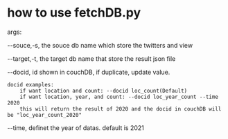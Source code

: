 # how to use fetchDB.py

args: 

--souce,-s, the souce db name which store the twitters and view

--target,-t, the target db name that store the result json file

--docid, id shown in couchDB, if duplicate, update value.
    
    docid examples:
        if want location and count: --docid loc_count(Default)
        if want location, year, and count: --docid loc_year_count --time 2020
        this will return the result of 2020 and the docid in couchDB will be "loc_year_count_2020"

--time,  definet the year of datas. default is 2021
